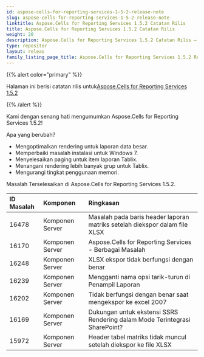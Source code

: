 ```yaml
---
id: aspose-cells-for-reporting-services-1-5-2-release-note
slug: aspose-cells-for-reporting-services-1-5-2-release-note
linktitle: Aspose.Cells for Reporting Services 1.5.2 Catatan Rilis
title: Aspose.Cells for Reporting Services 1.5.2 Catatan Rilis
weight: 20
description: Aspose.Cells for Reporting Services 1.5.2 Catatan Rilis – pembaruan dan perbaikan terkini
type: repositor
layout: releas
family_listing_page_title: Aspose.Cells for Reporting Services 1.5.2 Release Note
---
```

{{% alert color="primary" %}} 

 Halaman ini berisi catatan rilis untuk[Aspose.Cells for Reporting Services 1.5.2](https://releases.aspose.com/cells/reportingservices/new-releases/aspose.cells-for-reporting-services-1.5.2/)

{{% /alert %}} 

 Kami dengan senang hati mengumumkan Aspose.Cells for Reporting Services 1.5.2!

 Apa yang berubah?



-  Mengoptimalkan rendering untuk laporan data besar.
-  Memperbaiki masalah instalasi untuk Windows 7.
-  Menyelesaikan paging untuk item laporan Tablix.
-  Menangani rendering lebih banyak grup untuk Tablix.
-  Mengurangi tingkat penggunaan memori.

Masalah Terselesaikan di Aspose.Cells for Reporting Services 1.5.2.

|**ID Masalah** |**Komponen** |**Ringkasan** |
| :- | :- | :- |
|16478 | Komponen Server| Masalah pada baris header laporan matriks setelah diekspor dalam file XLSX|
|16170 | Komponen Server| Aspose.Cells for Reporting Services - Berbagai Masalah|
|16248 | Komponen Server| XLSX ekspor tidak berfungsi dengan benar|
|16239 | Komponen Server| Mengganti nama opsi tarik-turun di Penampil Laporan|
|16202 | Komponen Server| Tidak berfungsi dengan benar saat mengekspor ke excel 2007|
|16169 | Komponen Server| Dukungan untuk ekstensi SSRS Rendering dalam Mode Terintegrasi SharePoint?|
|15972 | Komponen Server| Header tabel matriks tidak muncul setelah diekspor ke file XLSX|

